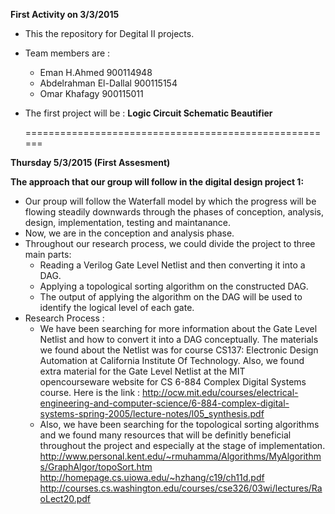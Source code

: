   **First Activity on 3/3/2015**
* This the repository for Degital II projects. 
* Team members are : 
    - Eman H.Ahmed              900114948
    - Abdelrahman El-Dallal     900115154
    - Omar Khafagy              900115011
 * The first project will be : **Logic Circuit Schematic Beautifier**
 
   ======================================================

 **Thursday 5/3/2015 (First Assesment)** 

 **The approach that our group will follow in the digital design project 1:**
- Our proup will follow the Waterfall model by which the progress will be flowing steadily downwards through the        phases of conception, analysis, design, implementation, testing and maintanance. 
- Now, we are in the conception and analysis phase. 
- Throughout our research process, we could divide the project to three main parts: 
     * Reading a Verilog Gate Level Netlist and then converting it into a DAG. 
     * Applying a topological sorting algorithm on the constructed DAG.
     * The output of applying the algorithm on the DAG will be used to identify the logical level of each gate. 
- Research Process : 
     * We have been searching for more information about the Gate Level Netlist and how to convert it into a DAG             conceptually. The materials we found about the Netlist was for course CS137: Electronic Design Automation at          California Institute Of Technology. Also, we found extra material for the Gate Level Netlist at the MIT      
       opencourseware website for CS 6-884 Complex Digital Systems course. Here is the link        :                         http://ocw.mit.edu/courses/electrical-engineering-and-computer-science/6-884-complex-digital-systems-spring-2005/lecture-notes/l05_synthesis.pdf
     * Also, we have been searching for the topological sorting algorithms and we found many resources that will be          definitly beneficial throughout the project and especially at the stage of implementation. 
	http://www.personal.kent.edu/~rmuhamma/Algorithms/MyAlgorithms/GraphAlgor/topoSort.htm
	http://homepage.cs.uiowa.edu/~hzhang/c19/ch11d.pdf
	http://courses.cs.washington.edu/courses/cse326/03wi/lectures/RaoLect20.pdf
     


    

